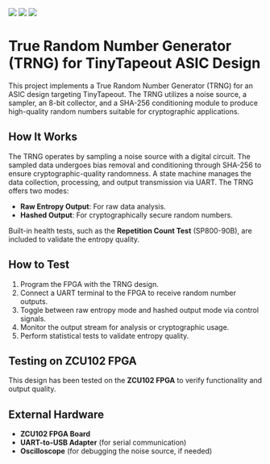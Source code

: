 ![](../../workflows/gds/badge.svg) ![](../../workflows/docs/badge.svg) ![](../../workflows/test/badge.svg) 

# True Random Number Generator (TRNG) for TinyTapeout ASIC Design

This project implements a True Random Number Generator (TRNG) for an ASIC design targeting TinyTapeout. The TRNG utilizes a noise source, a sampler, an 8-bit collector, and a SHA-256 conditioning module to produce high-quality random numbers suitable for cryptographic applications.

## How It Works

The TRNG operates by sampling a noise source with a digital circuit. The sampled data undergoes bias removal and conditioning through SHA-256 to ensure cryptographic-quality randomness. A state machine manages the data collection, processing, and output transmission via UART. The TRNG offers two modes:
- **Raw Entropy Output**: For raw data analysis.
- **Hashed Output**: For cryptographically secure random numbers.

Built-in health tests, such as the **Repetition Count Test** (SP800-90B), are included to validate the entropy quality.

## How to Test

1. Program the FPGA with the TRNG design.
2. Connect a UART terminal to the FPGA to receive random number outputs.
3. Toggle between raw entropy mode and hashed output mode via control signals.
4. Monitor the output stream for analysis or cryptographic usage.
5. Perform statistical tests to validate entropy quality.

## Testing on ZCU102 FPGA

This design has been tested on the **ZCU102 FPGA** to verify functionality and output quality.

## External Hardware

- **ZCU102 FPGA Board**
- **UART-to-USB Adapter** (for serial communication)
- **Oscilloscope** (for debugging the noise source, if needed)

